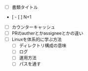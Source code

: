 - [ ] 書類タイトル
- [ - [ ] N+1
- [ ] カウンターキャッシュ
- [ ] PRのautherとかassigneeとかの違い
- [ ] Linuxを体系的に学ぶ方法
	- [ ] ディレクトリ構成の意味
	- [ ] ログ
	- [ ] 運用方法
	- [ ] パスを通す